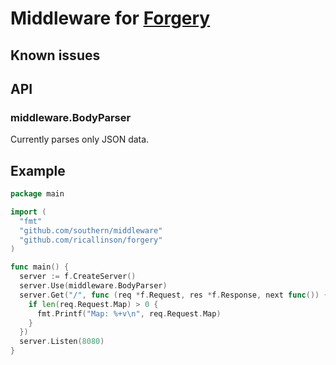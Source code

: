 # Middleware for [Forgery][forgery]

## Known issues

## API
### middleware.BodyParser
Currently parses only JSON data.

## Example
```go
package main

import (
  "fmt"
  "github.com/southern/middleware"
  "github.com/ricallinson/forgery"
)

func main() {
  server := f.CreateServer()
  server.Use(middleware.BodyParser)
  server.Get("/", func (req *f.Request, res *f.Response, next func()) {
    if len(req.Request.Map) > 0 {
      fmt.Printf("Map: %+v\n", req.Request.Map)
    }
  })
  server.Listen(8080)
}
```

[forgery]: https://github.com/ricallinson/forgery
